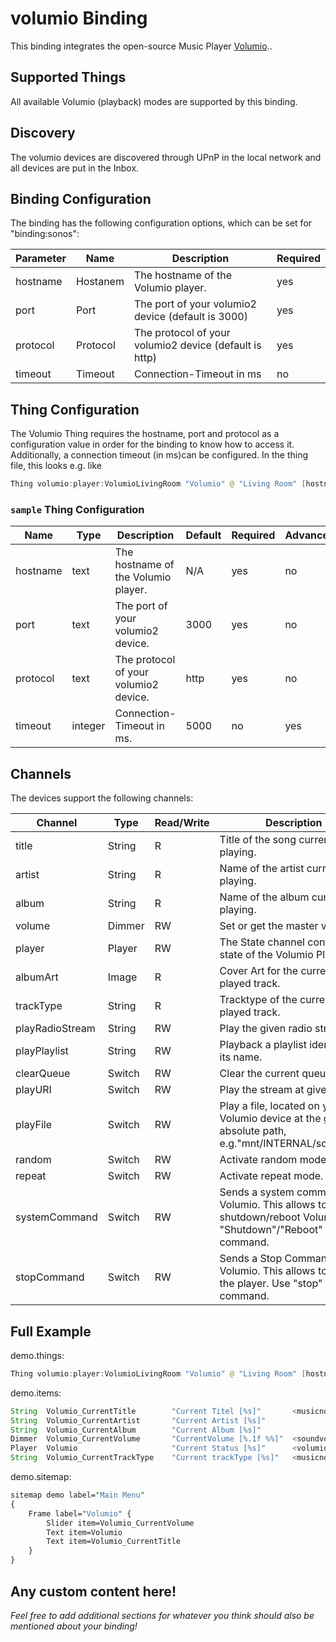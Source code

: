 # volumio Binding

This binding integrates the open-source Music Player [Volumio](https://www.volumio.com).. 

## Supported Things


All available Volumio (playback) modes are supported by this binding.

## Discovery

The volumio devices are discovered through UPnP in the local network and all devices are put in the Inbox.


## Binding Configuration

The binding has the following configuration options, which can be set for "binding:sonos":

| Parameter   | Name             | Description                                                                | Required |
| ----------- | ---------------- | -------------------------------------------------------------------------- | -------- |
| hostname    | Hostanem         | The hostname of the Volumio player.                                        | yes      |
| port        | Port             | The port of your volumio2 device (default is 3000)                         | yes      |
| protocol    | Protocol         | The protocol of your volumio2 device (default is http)                     | yes      |
| timeout     | Timeout          | Connection-Timeout in ms                                                   | no       |


## Thing Configuration

The Volumio Thing requires the hostname, port and protocol as a configuration value in order for the binding to know how to access it.
Additionally, a connection timeout (in ms)can be configured.
In the thing file, this looks e.g. like

```java
Thing volumio:player:VolumioLivingRoom "Volumio" @ "Living Room" [hostname="volumio.local", protocol="http"]
```

### `sample` Thing Configuration

| Name            | Type    | Description                           | Default | Required | Advanced |
|-----------------|---------|---------------------------------------|---------|----------|----------|
| hostname        | text    | The hostname of the Volumio player.   | N/A     | yes      | no       |
| port            | text    | The port of your volumio2 device.     | 3000    | yes      | no       |
| protocol        | text    | The protocol of your volumio2 device. | http    | yes      | no       |
| timeout         | integer | Connection-Timeout in ms.             | 5000    | no       | yes      |

## Channels

The devices support the following channels:


| Channel        | Type   | Read/Write | Description                                                                                                          |
|----------------|--------|------------|----------------------------------------------------------------------------------------------------------------------|
| title          | String | R          | Title of the song currently playing.                                                                                 |
| artist         | String | R          | Name of the artist currently playing.                                                                                |
| album          | String | R          | Name of the album currently playing.                                                                                 |
| volume         | Dimmer | RW         | Set or get the master volume.                                                                                        |
| player         | Player | RW         | The State channel contains state of the Volumio Player.                                                              |
| albumArt       | Image  | R          | Cover Art for the currently played track.                                                                            |
| trackType      | String | R          | Tracktype of the currently played track.                                                                             |
| playRadioStream| String | RW         | Play the given radio stream.                                                                                         |
| playPlaylist   | String | RW         | Playback a playlist identifed by its name.                                                                           |
| clearQueue     | Switch | RW         | Clear the current queue.                                                                                             | 
| playURI        | Switch | RW         | Play the stream at given uri.                                                                                        |
| playFile       | Switch | RW         | Play a file, located on your Volumio device at the given absolute path, e.g."mnt/INTERNAL/song.mp3"                  |
| random         | Switch | RW         | Activate random mode.                                                                                                |
| repeat         | Switch | RW         | Activate repeat mode.                                                                                                |
| systemCommand  | Switch | RW         | Sends a system command to Volumio. This allows to shutdown/reboot Volumio. Use "Shutdown"/"Reboot" as String command.|
| stopCommand    | Switch | RW         | Sends a Stop Command to Volumio. This allows to stop the player. Use "stop" as string command.                       |


## Full Example

demo.things:

```java
Thing volumio:player:VolumioLivingRoom "Volumio" @ "Living Room" [hostname="volumio.local", protocol="http"]

```

demo.items:

```java
String	Volumio_CurrentTitle	    "Current Titel [%s]"	   <musicnote>      {channel="volumio:player:VolumioLivingRoom:title"}
String	Volumio_CurrentArtist	    "Current Artist [%s]"	                    {channel="volumio:player:VolumioLivingRoom:artist"}
String	Volumio_CurrentAlbum	    "Current Album [%s]"	                    {channel="volumio:player:VolumioLivingRoom:album"}
Dimmer	Volumio_CurrentVolume	    "CurrentVolume [%.1f %%]"  <soundvolume>	{channel="volumio:player:VolumioLivingRoom:volume"}
Player	Volumio	                    "Current Status [%s]"	   <volumiologo>    {channel="volumio:player:VolumioLivingRoom:player"}
String	Volumio_CurrentTrackType	"Current trackType [%s]"   <musicnote>      {channel="volumio:player:VolumioLivingRoom:trackType"}

```

demo.sitemap:

```perl
sitemap demo label="Main Menu"
{
    Frame label="Volumio" {
        Slider item=Volumio_CurrentVolume
        Text item=Volumio
		Text item=Volumio_CurrentTitle
    }
}
```


## Any custom content here!

_Feel free to add additional sections for whatever you think should also be mentioned about your binding!_
